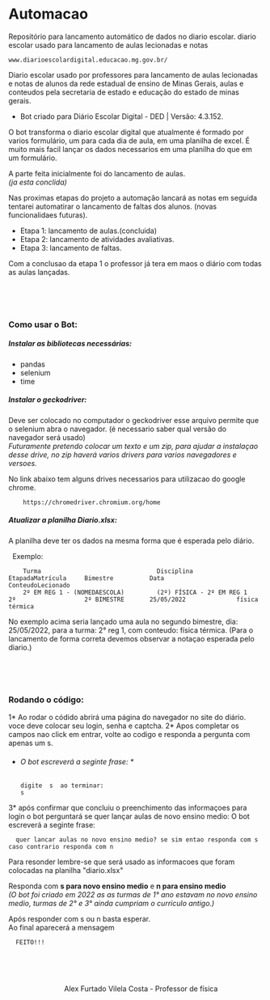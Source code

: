 # Automacao

Repositório para lancamento automático de dados no diario escolar. diario escolar usado para lancamento de aulas lecionadas e notas

    www.diarioescolardigital.educacao.mg.gov.br/

Diario escolar usado por professores para lancamento de aulas lecionadas e notas de alunos da rede estadual de ensino de Minas Gerais, aulas e conteudos pela secretaria de estado e educação do estado de minas gerais.  

* Bot criado para Diário Escolar Digital - DED | Versão: 4.3.152.

O bot transforma o diario escolar digital que atualmente é formado por varios formulário, um para cada dia de aula, em uma planilha de excel. É muito mais facil lançar os dados necessarios em uma planilha do que em um formulário.

A parte feita inicialmente foi do lancamento de aulas.  
*(ja esta conclida)*

Nas proximas etapas do projeto a automação lancará as notas em seguida tentarei automatirar o lancamento de faltas dos alunos. (novas funcionalidaes futuras).
   * Etapa 1: lancamento de aulas.(concluida)
   * Etapa 2: lancamento de atividades avaliativas.
   * Etapa 3: lancamento de faltas.

Com a conclusao da etapa 1 o professor já tera em maos o diário com todas as aulas lançadas.


&nbsp;

&nbsp;
###  Como usar o Bot:
##### Instalar as bibliotecas necessárias:
  - pandas
  - selenium
  - time

##### Instalar o geckodriver:

Deve ser colocado no computador o geckodriver esse arquivo permite que o selenium abra o navegador. (é necessario saber qual versão do navegador será usado)  
*Futuramente pretendo colocar um texto e um zip, para ajudar a instalaçao desse drive, no zip haverá varios drivers para varios navegadores e versoes.*

No link abaixo tem alguns drives necessarios para utilizacao do google chrome.
        
        https://chromedriver.chromium.org/home 
##### Atualizar a planilha Diario.xlsx:

A planilha deve ter os dados na mesma forma que é esperada pelo diário.

&nbsp;
Exemplo:
           
        Turma	                             Disciplina	                     EtapadaMatrícula	  Bimestre          Data	                ConteudoLecionado	
        2º EM REG 1 - (NOMEDAESCOLA)	     (2º) FÍSICA - 2º EM REG 1	     2º	                  2º BIMESTRE	    25/05/2022	            física térmica 
        
No exemplo acima seria lançado uma aula no segundo bimestre, dia: 25/05/2022, para a turma: 2° reg 1, com conteudo: física térmica.
(Para o lancamento de forma correta devemos observar a notaçao esperada pelo diario.)  

&nbsp;

&nbsp;
### Rodando o código:

1* Ao rodar o códido abrirá uma página do navegador no site do diário. voce deve colocar seu login, senha e captcha.
2* Apos completar os campos nao click em entrar, volte ao codigo e responda a pergunta com apenas um s.

* ###### O bot escreverá a seginte frase: *

      digite  s  ao terminar:       
      s
        
3* após confirmar que concluiu o preenchimento das informaçoes para login o bot perguntará se quer lançar aulas de novo ensino medio:
      O bot escreverá a seginte frase:
      
      quer lancar aulas no novo ensino medio? se sim entao responda com s caso contrario responda com n
      
Para resonder lembre-se que será usado as informacoes que foram colocadas na planilha "diario.xlsx"

Responda com __s para novo ensino medio__ e __n para ensino medio__  
*(O bot foi criado em 2022 as as turmas de 1° ano estavam no novo ensino medio, turmas de 2° e 3° ainda cumpriam o curriculo antigo.)*

Após responder com s ou n basta esperar.  
Ao final aparecerá a mensagem 
      
      FEITO!!!



&nbsp;


&nbsp;


&nbsp;&nbsp;&nbsp;&nbsp;&nbsp;&nbsp;&nbsp;&nbsp;&nbsp;&nbsp;&nbsp;&nbsp;&nbsp;&nbsp;&nbsp;&nbsp;&nbsp;&nbsp;&nbsp;&nbsp;&nbsp;&nbsp;&nbsp;&nbsp;&nbsp;&nbsp;&nbsp;
Alex Furtado Vilela Costa - Professor de física  
